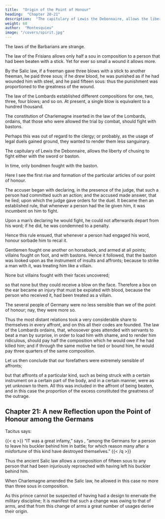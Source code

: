 ```yaml
---
title:  "Origin of the Point of Honour"
heading:  "Chapter 20-21"
description:  "The capitulary of Lewis the Debonnaire, allows the liberty of chusing to fight either with the sword or baston"
weight: 60
author:  "Montesquieu"
image: "/covers/spirit.jpg"
---
```



<!-- WE meet with inexplicable enigmas in the codes of  -->

The laws of the Barbarians are strange.

The law of the Frisians allows only half a sou in composition to a person that had been beaten with a stick. Yet for ever so small a wound it allows more.

By the Salic law, if a freeman gave three blows with a stick to another freeman, he paid three sous;
if he drew blood, he was punished as if he had wounded him with steel, and he paid fifteen sous:  thus the punishment was proportioned to the greatness of the wound.

The law of the Lombards established different compositions for one, two, three, four blows; and so on. At present, a single blow is equivalent to a hundred thousand.

The constitution of Charlemagne inserted in the law of the Lombards, ordains, that those who were allowed the trial by combat, should fight with bastons.

Perhaps this was out of regard to the clergy; or probably, as the usage of legal duels gained ground, they wanted to render them less sanguinary.

The capitulary of Lewis the Debonnaire, allows the liberty of chusing to fight either with the sword or baston.

In time, only bondmen fought with the baston.

Here I see the first rise and formation of the particular articles of our point of honour.

The accuser began with declaring, in the presence of the judge, that such a person had committed such an action; and the accused made answer, that he lied; upon which the judge gave orders for the duel.
It became then an established rule, that whenever a person had the lie given him, it was incumbent on him to fight.

Upon a man’s declaring he would fight, he could not afterwards depart from his word; if he did, he was condemned to a penalty.

Hence this rule ensued, that whenever a person had engaged his word, honour sorbade him to recal it.

Gentlemen fought one another on horseback,  and armed at all points; villains fought on foot, and with bastons. Hence it followed, that the baston was looked upon as the instrument of insults and affronts; because to strike a man with it, was treating him like a villain.

None but villains fought with their faces uncovered;

so that none but they could receive a blow on the face.
Therefore a box on the ear became an injury that must be expiated with blood, because the person who received it, had been treated as a villain.

The several people of Germany were no less sensible than we of the point of honour; nay, they were more so.

Thus the most distant relations took a very considerable share to themselves in every affront, and on this all their codes are founded.
The law of the Lombards ordains, that, whosoever goes attended with servants to beat a man by surprise, in order to load him with shame, and to render him ridiculous, should pay half the composition which he would owe if he had killed him; and if through the same motive he tied or bound him, he would pay three quarters of the same composition.

Let us then conclude that our forefathers were extremely sensible of affronts;

but that affronts of a particular kind, such as being struck with a certain instrument on a certain part of the body, and in a certain manner, were as yet unknown to them.
All this was included in the affront of being beaten, and in this case the proportion of the excess constituted the greatness of the outrage.



## Chapter 21:  A new Reflection upon the Point of Honour among the Germans

Tacitus says: 

{{< q >}}
“IT was a great infamy,” says , “among the Germans for a person to leave his buckler behind him in battle; for which reason many after a misfortune of this kind have destroyed themselves.”
{{< /q >}}


Thus the ancient Salic law allows a composition of fifteen sous to any person that had been injuriously reproached with having left his buckler behind him.

When Charlemagne amended the Salic law, he allowed in this case no more than three sous in composition.

As this prince cannot be suspected of having had a design to enervate the military discipline;
It is manifest that such a change was owing to that of arms, and that from this change of arms a great number of usages derive their origin.
